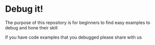 # Debug it!

The purpose of this repository is for beginners to find easy examples to debug and hone their skill

If you have code examples that you debugged please share with us
